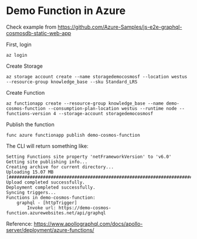 # Demo Function in Azure
Check example from https://github.com/Azure-Samples/js-e2e-graphql-cosmosdb-static-web-app


First, login

    az login

Create Storage

    az storage account create --name storagedemocosmosf --location westus --resource-group knowledge_base --sku Standard_LRS 

Create Function

    az functionapp create --resource-group knowledge_base --name demo-cosmos-function --consumption-plan-location westus --runtime node --functions-version 4 --storage-account storagedemocosmosf

Publish the function

    func azure functionapp publish demo-cosmos-function

The CLI will return something like:

    Setting Functions site property 'netFrameworkVersion' to 'v6.0'
    Getting site publishing info...
    Creating archive for current directory...
    Uploading 15.07 MB [##############################################################################]
    Upload completed successfully.
    Deployment completed successfully.
    Syncing triggers...
    Functions in demo-cosmos-function:
        graphql - [httpTrigger]
            Invoke url: https://demo-cosmos-function.azurewebsites.net/api/graphql

Reference: https://www.apollographql.com/docs/apollo-server/deployment/azure-functions/